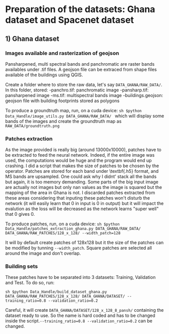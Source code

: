 # Preparation of the datasets: Ghana dataset and Spacenet dataset

## 1) Ghana dataset

### Images available and rasterization of geojson

Pansharpened, multi spectral bands and panchromatic are raster bands availables under .tif files. A geojson file can be extraced from shape files available of the buildings using QGIS.

Create a folder where to store the raw data, let's say `DATA_GHANA/RAW_DATA/`. In this folder, stored:
-panchro.tif: panchromatic image
-pansharp.tif: pansharpened image
-ms.tif: multispectral bands image
-buildings.geojson: geojson file with building footprints stored as polygons

To produce a groundtruth map, run, on a cuda device:
`sh
$python Data_Handle/image_utils.py DATA_GHANA/RAW_DATA/
`
 which will display some bands of the images and create the groundtruth map as `RAW_DATA/groundtruth.png`
### Patches extraction

As the image provided is really big (around 13000x10000), patches have to be extracted to feed the neural network. Indeed, if the entire image was used, the computations would be huge and the program would end up crashing. I did a script that makes the size of patches to be chosen by the operator. Patches are stored for each band under \textbf{.h5} format, and MS bands are upsampled. One could ask why I didnt' stack all the bands but again, it is too memory demanding. Some parts of the big input image are actually not images but only nan values as the image is squared but the mapping of the area in Ghana is not. I discarded patches extracted from these areas considering that inputing these patches won't disturb the network (it will easily learn that 0 in input is 0 in output) but it will impact the evalution as the loss will be decreased as the network learns "super well" that 0 gives 0. 

To produce patches, run, on a cuda device:
`sh
$python Data_Handle/patches_extraction_ghana.py DATA_GHANA/RAW_DATA/ DATA_GHANA/RAW_PATCHES/128_x_128/ --width_patch=128
`

It will by default create patches of 128x128 but it the size of the patches can be modified by tunning `--width_patch`. Square patches are selected all around the image and don't overlap.

### Building sets

These patches have to be separated into 3 datasets: Training, Validation and Test. To do so, run:

`sh
$python Data_Handle/build_dataset_ghana.py DATA_GHANA/RAW_PATCHES/128_x_128/ DATA_GHANA/DATASET/ --training_ratio=0.8 --validation_ratio=0.2
`

Careful, it will create `DATA_GHANA/DATASET/128_x_128_8_pansh/` containing the dataset ready to use. So the name is hard coded and has to be changed inside the script.`--training_ratio=0.8 --validation_ratio=0.2` can be changed.


